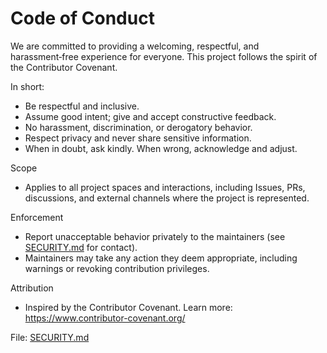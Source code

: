 # Code of Conduct

We are committed to providing a welcoming, respectful, and harassment‑free experience for everyone. This project follows the spirit of the Contributor Covenant.

In short:

- Be respectful and inclusive.
- Assume good intent; give and accept constructive feedback.
- No harassment, discrimination, or derogatory behavior.
- Respect privacy and never share sensitive information.
- When in doubt, ask kindly. When wrong, acknowledge and adjust.

Scope

- Applies to all project spaces and interactions, including Issues, PRs, discussions, and external channels where the project is represented.

Enforcement

- Report unacceptable behavior privately to the maintainers (see [SECURITY.md](http://SECURITY.md) for contact).
- Maintainers may take any action they deem appropriate, including warnings or revoking contribution privileges.

Attribution

- Inspired by the Contributor Covenant. Learn more: https://www.contributor-covenant.org/

File: [SECURITY.md](http://SECURITY.md)
